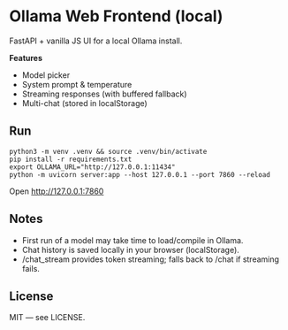 # Ollama Web Frontend (local)

FastAPI + vanilla JS UI for a local Ollama install.

**Features**
- Model picker
- System prompt & temperature
- Streaming responses (with buffered fallback)
- Multi-chat (stored in localStorage)

## Run

    python3 -m venv .venv && source .venv/bin/activate
    pip install -r requirements.txt
    export OLLAMA_URL="http://127.0.0.1:11434"
    python -m uvicorn server:app --host 127.0.0.1 --port 7860 --reload

Open http://127.0.0.1:7860

## Notes
- First run of a model may take time to load/compile in Ollama.
- Chat history is saved locally in your browser (localStorage).
- /chat_stream provides token streaming; falls back to /chat if streaming fails.

## License
MIT — see LICENSE.
